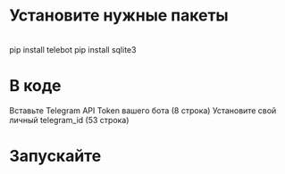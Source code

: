 # Установите нужные пакеты
<br>pip install telebot
pip install sqlite3

# В коде
Вставьте Telegram API Token вашего бота (8 строка)
Установите свой личный telegram_id (53 строка)

# Запускайте
